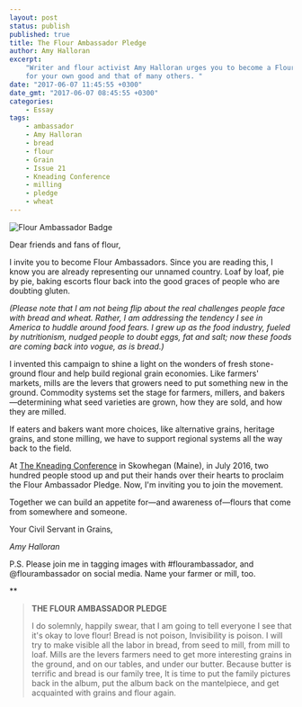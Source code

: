 ```yaml
---
layout: post
status: publish
published: true
title: The Flour Ambassador Pledge
author: Amy Halloran
excerpt:
    "Writer and flour activist Amy Halloran urges you to become a Flour Ambassador,
    for your own good and that of many others. "
date: "2017-06-07 11:45:55 +0300"
date_gmt: "2017-06-07 08:45:55 +0300"
categories:
    - Essay
tags:
    - ambassador
    - Amy Halloran
    - bread
    - flour
    - Grain
    - Issue 21
    - Kneading Conference
    - milling
    - pledge
    - wheat
---
```


![Flour Ambassador Badge](/breadmagazine/assets/blog/AmbassadorHiRes.jpg)

Dear friends and fans of flour,

I invite you to become Flour Ambassadors. Since you are reading this, I know you are already representing our unnamed country. Loaf by loaf, pie by pie, baking escorts flour back into the good graces of people who are doubting gluten.

_(Please note that I am not being flip about the real challenges people face with bread and wheat. Rather, I am addressing the tendency I see in America to huddle around food fears. I grew up as the food industry, fueled by nutritionism, nudged people to doubt eggs, fat and salt; now these foods are coming back into vogue, as is bread.)_

I invented this campaign to shine a light on the wonders of fresh stone-ground flour and help build regional grain economies. Like farmers' markets, mills are the levers that growers need to put something new in the ground. Commodity systems set the stage for farmers, millers, and bakers&mdash;determining what seed varieties are grown, how they are sold, and how they are milled.

If eaters and bakers want more choices, like alternative grains, heritage grains, and stone milling, we have to support regional systems all the way back to the field.

At [The Kneading Conference](http://kneadingconference.com/) in Skowhegan (Maine), in July 2016, two hundred people stood up and put their hands over their hearts to proclaim the Flour Ambassador Pledge. Now, I'm inviting you to join the movement.

Together we can build an appetite for&mdash;and awareness of&mdash;flours that come from somewhere and someone.

Your Civil Servant in Grains,

_Amy Halloran_

P.S. Please join me in tagging images with #flourambassador, and @flourambassador on social media. Name your farmer or mill, too.

\*\*

> **THE FLOUR AMBASSADOR PLEDGE**
>
> I do solemnly, happily swear,
> that I am going to tell everyone I see
> that it's okay to love flour!
> Bread is not poison,
> Invisibility is poison.
> I will try to make visible
> all the labor in bread,
> from seed to mill,
> from mill to loaf.
> Mills are the levers farmers need
> to get more interesting grains in the ground,
> and on our tables,
> and under our butter.
> Because butter is terrific and bread is our family tree,
> It is time to put the family pictures back in the album,
> put the album back on the mantelpiece,
> and get acquainted with grains and flour again.
